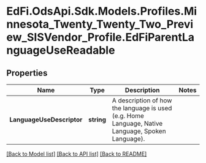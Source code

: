 # EdFi.OdsApi.Sdk.Models.Profiles.Minnesota_Twenty_Twenty_Two_Preview_SISVendor_Profile.EdFiParentLanguageUseReadable
## Properties

Name | Type | Description | Notes
------------ | ------------- | ------------- | -------------
**LanguageUseDescriptor** | **string** | A description of how the language is used (e.g. Home Language, Native Language, Spoken Language). | 

[[Back to Model list]](../README.md#documentation-for-models) [[Back to API list]](../README.md#documentation-for-api-endpoints) [[Back to README]](../README.md)

